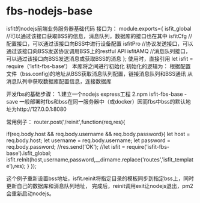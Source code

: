 # fbs-nodejs-base
isfit的nodejs前端业务服务器基础代码
接口为：
module.exports={
    isfit_global //可以通过该接口获取BSS的信息，消息队列，数据库的接口也在其中
    isfitCfg //配置接口，可以通过该接口向BSS中进行设备配置
    isfitPro //协议发送接口，可以通过该接口向BSS发送协议调用BSS上的restful API
    isfitAMQ //消息队列接口，可以通过该接口向BSS发送消息或获取BSS的消息
};
使用时，直接引用 
let isfit = require（‘isfit-fbs-base’）
本库将之间进行初始化
初始化的逻辑为：
根据配置文件（bss.config)的地址从BSS获取消息队列配置，链接消息队列和BSS通讯
从消息队列中获取数据库配置信息，连接数据库

开发fbs的基础步骤：
1.建立一个nodejs express工程
2.npm isfit-fbs-base -save
一般部署时fbs和bss在同一服务器中（或docker）因而fbs中bss的默认地址为http://127.0.0.1:8080

常用例子：
router.post('/reinit',function(req,res){

  if(req.body.host && req.body.username && req.body.password){
    let host = req.body.host;
    let username = req.body.username;
    let password = req.body.password;
    //res.send('OK');
    //let isfit = require('isfit-fbs-base').isfit_global;
    isfit.reInit(host,username,password,__dirname.replace('routes','isfit_template'),res);
  }
});

这个例子重新设置bss地址，isfit.reinit将指定目录的模板同步到指定bss上，同时更新自己的数据库和消息队列地址，
完成后，reinit调用exit让nodejs退出，pm2会重新启动nodejs。


